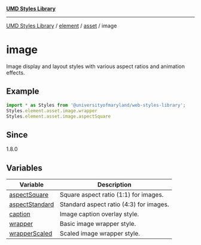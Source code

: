 [**UMD Styles Library**](../../../../../README.md)

***

[UMD Styles Library](../../../../../README.md) / [element](../../../../README.md) / [asset](../../README.md) / image

# image

Image display and layout styles with various aspect ratios and animation effects.

## Example

```typescript
import * as Styles from '@universityofmaryland/web-styles-library';
Styles.element.asset.image.wrapper
Styles.element.asset.image.aspectSquare
```

## Since

1.8.0

## Variables

| Variable | Description |
| ------ | ------ |
| [aspectSquare](variables/aspectSquare.md) | Square aspect ratio (1:1) for images. |
| [aspectStandard](variables/aspectStandard.md) | Standard aspect ratio (4:3) for images. |
| [caption](variables/caption.md) | Image caption overlay style. |
| [wrapper](variables/wrapper.md) | Basic image wrapper style. |
| [wrapperScaled](variables/wrapperScaled.md) | Scaled image wrapper style. |
